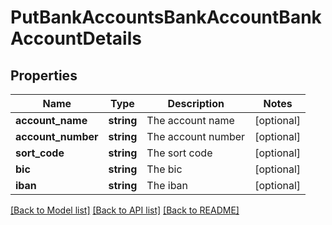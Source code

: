# PutBankAccountsBankAccountBankAccountDetails

## Properties
Name | Type | Description | Notes
------------ | ------------- | ------------- | -------------
**account_name** | **string** | The account name | [optional] 
**account_number** | **string** | The account number | [optional] 
**sort_code** | **string** | The sort code | [optional] 
**bic** | **string** | The bic | [optional] 
**iban** | **string** | The iban | [optional] 

[[Back to Model list]](../README.md#documentation-for-models) [[Back to API list]](../README.md#documentation-for-api-endpoints) [[Back to README]](../README.md)


